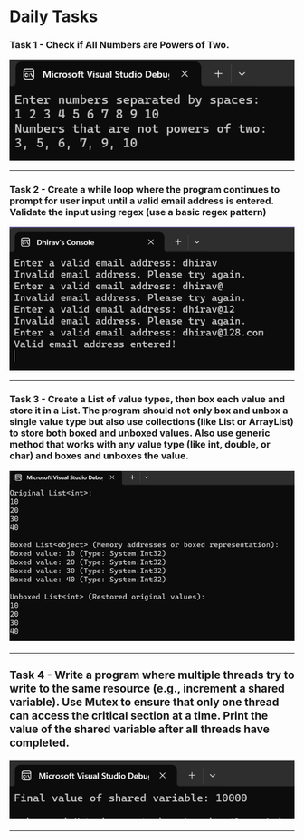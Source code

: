 # Daily Tasks


### Task 1 - Check if All Numbers are Powers of Two.

![](./outputs/Task1.png)

---

### Task 2 - Create a while loop where the program continues to prompt for user input until a valid email address is entered. Validate the input using regex (use a basic regex pattern)

![](./outputs/Task2.png)

---

### Task 3 - Create a List<T> of value types, then box each value and store it in a List<object>. The program should not only box and unbox a single value type but also use collections (like List<T> or ArrayList) to store both boxed and unboxed values. Also use generic method that works with any value type (like int, double, or char) and boxes and unboxes the value.

![](./outputs/Task3.png)

---

### Task 4 -  Write a program where multiple threads try to write to the same resource (e.g., increment a shared variable). Use Mutex to ensure that only one thread can access the critical section at a time. Print the value of the shared variable after all threads have completed.
![](./outputs/Task4.png)

---



